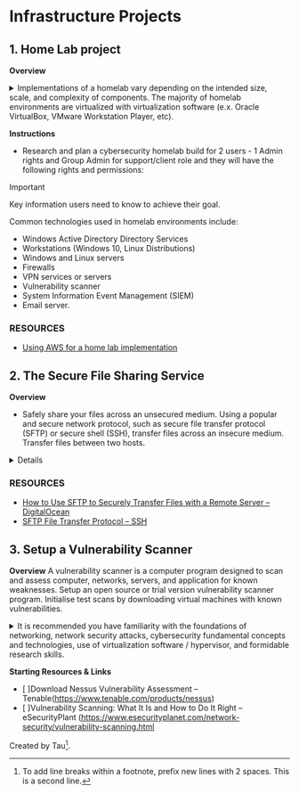 # Infrastructure Projects
## 1. Home Lab project

__Overview__

<details>A cybersecurity homelab is a small-scale environment meant to simulate different components of a business network.<summary> Implementations of a homelab vary depending on the intended size, scale, and complexity of components. The majority of homelab environments are virtualized with virtualization software (e.x. Oracle VirtualBox, VMware Workstation Player, etc).


</summary>
</details>

**Instructions**
- Research and plan a cybersecurity homelab build for 2 users - 1 Admin rights and Group Admin for support/client role and they will have the following rights and permissions:

> [!IMPORTANT]
> Key information users need to know to achieve their goal.

Common technologies used in homelab environments include:
- Windows Active Directory Directory Services
- Workstations (Windows 10, Linux Distributions)
- Windows and Linux servers
- Firewalls
- VPN services or servers
- Vulnerability scanner
- System Information Event Management (SIEM)
- Email server.

### RESOURCES
- [Using AWS for a home lab implementation](https://www.youtube.com/watch?v=uo_Xf_pGTvg)

## 2. The Secure File Sharing Service

__Overview__
- Safely share your files across an unsecured medium. Using a popular and secure network protocol, such as secure file transfer protocol (SFTP) or secure shell (SSH), transfer files across an insecure medium. Transfer files between two hosts.

<details>Project Recommendations
- It is recommended you have familiarity with the foundations of networking, network protocols, use of virtualization software / hypervisor, and formidable research skills.</details>


### RESOURCES
- [How to Use SFTP to Securely Transfer Files with a Remote Server – DigitalOcean](https://www.digitalocean.com/community/tutorials/how-to-use-sftp-to-securely-transfer-files-with-a-remote-server)
- [SFTP File Transfer Protocol – SSH](https://www.ssh.com/ssh/sftp/)


## 3. Setup a Vulnerability Scanner

__Overview__
A vulnerability scanner is a computer program designed to scan and assess computer, networks, servers, and application for known weaknesses.
Setup an open source or trial version vulnerability scanner program. Initialise test scans by downloading virtual machines with known vulnerabilities.

<details>Project Recommendations
<summary>It is recommended you have familiarity with the foundations of networking, network security attacks, cybersecurity fundamental concepts and technologies, use of virtualization software / hypervisor, and formidable research skills.</summary>
</details>

__Starting Resources & Links__
- [ ]Download Nessus Vulnerability Assessment – Tenable(https://www.tenable.com/products/nessus)
- [ ]Vulnerability Scanning: What It Is and How to Do It Right – eSecurityPlant (https://www.esecurityplanet.com/network-security/vulnerability-scanning.html









Created by Tau[^2].

[^1]: My reference.
[^2]: To add line breaks within a footnote, prefix new lines with 2 spaces.
  This is a second line.
